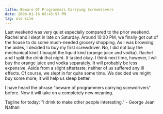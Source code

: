 ```yaml
---
title: Beware Of Programmers Carrying Screwdrivers
date: 2006-01-16 08:45:57 PM
tag: old site
---
```


Last weekend was very quiet especially compared to the prior weekend. Rachel and I slept in late on Saturday. Around 10:00 PM, we finally got out of the house to do some much-needed grocery shopping. As I was browsing the aisles, I decided to buy my first screwdriver. No, I did not buy the mechanical kind. I bought the liquid kind (orange juice and vodka). Rachel and I split the drink that night. It tasted okay. I think next time, however, I will buy the orange juice and vodka separately. It will probably be less expensive. Aside from a slight aftertaste, neither of us suffered any ill effects. Of course, we slept in for quite some time. We decided we might buy some more; it will help us sleep better.

I have heard the phrase "beware of programmers carrying screwdrivers" before. Now it will take on a completely new meaning.

Tagline for today: "I drink to make other people interesting." - George Jean Nathan
